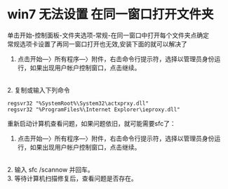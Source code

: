 # win7 无法设置 在同一窗口打开文件夹

单击开始-控制面板-文件夹选项-常规-在同一窗口中打开每个文件夹点确定
<br />
常规选项卡设置了再同一窗口打开也无效,安装下面的就可以解决了
<br />


1. 点击开始—〉所有程序—〉附件，右击命令行提示符，选择以管理员身份运行，如果出现用户帐户控制窗口，点击继续。
<br />
2. 复制或输入下列命令
<br />

```Bat
regsvr32 "%SystemRoot%\System32\actxprxy.dll"
regsvr32 "%ProgramFiles%\Internet Explorer\ieproxy.dll"
```

重新启动计算机查看问题，如果问题依旧，就可能需要sfc了：
<br />
1. 点击开始—〉所有程序—〉附件，右击命令行提示符，选择以管理员身份运行，如果出现用户帐户控制窗口，点击继续。
<br />
2. 输入 sfc /scannow   并回车。
<br />
3. 等待计算机扫描修复后，查看问题是否存在。
